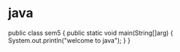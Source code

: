 # java
public class sem5
{
public static void main(String[]arg)
{
System.out.println("welcome to java");
}
}
